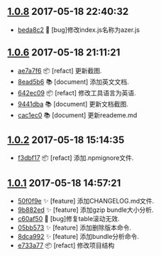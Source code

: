 [1.0.8](../../releases/tag/1.0.8)     2017-05-18 22:40:32
---------------------------------------------------------

- [beda8c2](../../commit/beda8c2) 🐛  [bug]修改index.js名称为azer.js


[1.0.6](../../releases/tag/1.0.6)     2017-05-18 21:11:21
---------------------------------------------------------

- [ae7a7f6](../../commit/ae7a7f6) 📦  [refact] 更新截图.
- [8ead5b6](../../commit/8ead5b6) 📚  [document] 添加英文文档.
- [642ec09](../../commit/642ec09) 📦  [refact] 修改工具语言为英语.
- [9441dba](../../commit/9441dba) 📚  [document] 更新文档截图.
- [cac1ec0](../../commit/cac1ec0) 📚  [document] 更新reademe.md


[1.0.2](../../releases/tag/1.0.2)     2017-05-18 15:14:35
---------------------------------------------------------

- [f3dbf17](../../commit/f3dbf17) 📦  [refact] 添加.npmignore文件.


[1.0.1](../../releases/tag/1.0.1)     2017-05-18 14:57:21
---------------------------------------------------------

- [50f0f9e](../../commit/50f0f9e) ✨  [feature] 添加CHANGELOG.md文件.
- [9b882ed](../../commit/9b882ed) ✨  [feature] 添加gzip bundle大小分析.
- [c60af50](../../commit/c60af50) 🐛  [bug]修复table滚动无效.
- [05bb573](../../commit/05bb573) ✨  [feature] 添加删除版本命令.
- [8dca992](../../commit/8dca992) ✨  [feature] 添加bundle分析命令.
- [e733a77](../../commit/e733a77) 📦  [refact] 修改项目结构


